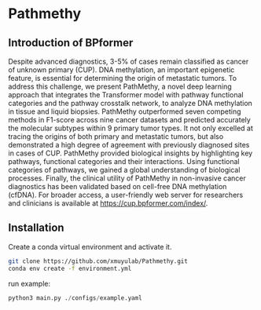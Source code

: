 # Pathmethy

## Introduction of BPformer

Despite advanced diagnostics, 3-5% of cases remain classified as cancer of unknown primary (CUP). DNA methylation, an important epigenetic feature, is essential for determining the origin of metastatic tumors. To address this challenge,  we present PathMethy, a novel deep learning approach that integrates the Transformer model with pathway functional categories and the pathway crosstalk network, to analyze DNA methylation in tissue and liquid biopsies. PathMethy outperformed seven competing methods in F1-score across nine cancer datasets and predicted accurately the molecular subtypes within 9 primary tumor types. It not only excelled at tracing the origins of both primary and metastatic tumors, but also demonstrated a high degree of agreement with previously diagnosed sites in cases of CUP. PathMethy provided biological insights by highlighting key pathways, functional categories and their interactions. Using functional categories of pathways, we gained a global understanding of biological processes. Finally, the clinical utility of PathMethy in non-invasive cancer diagnostics has been validated based on cell-free DNA methylation (cfDNA).  For broader access, a user-friendly web server for researchers and clinicians is available at https://cup.bpformer.com/index/.

## Installation
Create a conda virtual environment and activate it.

```sh
git clone https://github.com/xmuyulab/Pathmethy.git
conda env create -f environment.yml
```

run example:

```python
python3 main.py ./configs/example.yaml    
```


